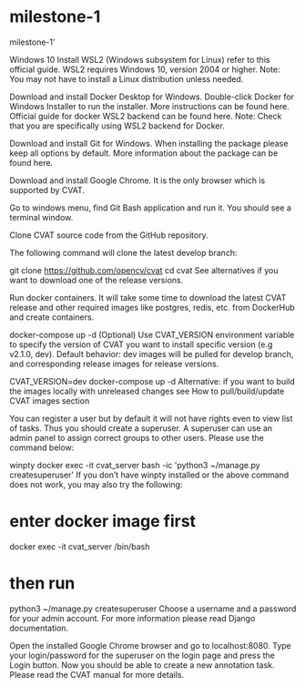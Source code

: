 # milestone-1
milestone-1’

Windows 10
Install WSL2 (Windows subsystem for Linux) refer to this official guide. WSL2 requires Windows 10, version 2004 or higher. Note: You may not have to install a Linux distribution unless needed.

Download and install Docker Desktop for Windows. Double-click Docker for Windows Installer to run the installer. More instructions can be found here. Official guide for docker WSL2 backend can be found here. Note: Check that you are specifically using WSL2 backend for Docker.

Download and install Git for Windows. When installing the package please keep all options by default. More information about the package can be found here.

Download and install Google Chrome. It is the only browser which is supported by CVAT.

Go to windows menu, find Git Bash application and run it. You should see a terminal window.

Clone CVAT source code from the GitHub repository.

The following command will clone the latest develop branch:

git clone https://github.com/opencv/cvat
cd cvat
See alternatives if you want to download one of the release versions.

Run docker containers. It will take some time to download the latest CVAT release and other required images like postgres, redis, etc. from DockerHub and create containers.

docker-compose up -d
(Optional) Use CVAT_VERSION environment variable to specify the version of CVAT you want to install specific version (e.g v2.1.0, dev). Default behavior: dev images will be pulled for develop branch, and corresponding release images for release versions.

CVAT_VERSION=dev docker-compose up -d
Alternative: if you want to build the images locally with unreleased changes see How to pull/build/update CVAT images section

You can register a user but by default it will not have rights even to view list of tasks. Thus you should create a superuser. A superuser can use an admin panel to assign correct groups to other users. Please use the command below:

winpty docker exec -it cvat_server bash -ic 'python3 ~/manage.py createsuperuser'
If you don’t have winpty installed or the above command does not work, you may also try the following:

# enter docker image first
docker exec -it cvat_server /bin/bash
# then run
python3 ~/manage.py createsuperuser
Choose a username and a password for your admin account. For more information please read Django documentation.

Open the installed Google Chrome browser and go to localhost:8080. Type your login/password for the superuser on the login page and press the Login button. Now you should be able to create a new annotation task. Please read the CVAT manual for more details.
